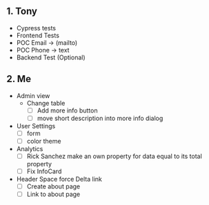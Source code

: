 ## 1. Tony

- Cypress tests
- Frontend Tests
- POC Email -> (mailto)
- POC Phone -> text
- Backend Test (Optional)

## 2. Me

- Admin view
  - Change table
    - [ ] Add more info button
    - [ ] move short description into more info dialog
- User Settings
  - [ ] form
  - [ ] color theme
- Analytics
  - [ ] Rick Sanchez make an own property for data equal to its total property
  - [ ] Fix InfoCard
- Header Space force Delta link
  - [ ] Create about page
  - [ ] Link to about page

